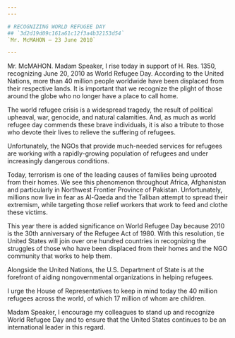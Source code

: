 ```yaml
---
---

# RECOGNIZING WORLD REFUGEE DAY
## `3d2d19d09c161a61c12f3a4b32153d54`
`Mr. McMAHON — 23 June 2010`

---
```



Mr. McMAHON. Madam Speaker, I rise today in support of H. Res. 1350, 
recognizing June 20, 2010 as World Refugee Day. According to the United 
Nations, more than 40 million people worldwide have been displaced from 
their respective lands. It is important that we recognize the plight of 
those around the globe who no longer have a place to call home.

The world refugee crisis is a widespread tragedy, the result of 
political upheaval, war, genocide, and natural calamities. And, as much 
as world refugee day commends these brave individuals, it is also a 
tribute to those who devote their lives to relieve the suffering of 
refugees.

Unfortunately, the NGOs that provide much-needed services for 
refugees are working with a rapidly-growing population of refugees and 
under increasingly dangerous conditions.

Today, terrorism is one of the leading causes of families being 
uprooted from their homes. We see this phenomenon throughout Africa, 
Afghanistan and particularly in Northwest Frontier Province of 
Pakistan. Unfortunately, millions now live in fear as Al-Qaeda and the 
Taliban attempt to spread their extremism, while targeting those relief 
workers that work to feed and clothe these victims.

This year there is added significance on World Refugee Day because 
2010 is the 30th anniversary of the Refugee Act of 1980. With this 
resolution, tie United States will join over one hundred countries in 
recognizing the struggles of those who have been displaced from their 
homes and the NGO community that works to help them.

Alongside the United Nations, the U.S. Department of State is at the 
forefront of aiding nongovernmental organizations in helping refugees.

I urge the House of Representatives to keep in mind today the 40 
million refugees across the world, of which 17 million of whom are 
children.

Madam Speaker, I encourage my colleagues to stand up and recognize 
World Refugee Day and to ensure that the United States continues to be 
an international leader in this regard.

